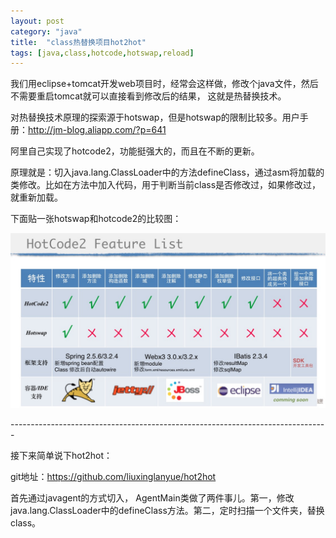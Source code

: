 ```yaml
---
layout: post
category: "java"
title:  "class热替换项目hot2hot"
tags: [java,class,hotcode,hotswap,reload]
---
```


我们用eclipse+tomcat开发web项目时，经常会这样做，修改个java文件，然后不需要重启tomcat就可以直接看到修改后的结果， 这就是热替换技术。

对热替换技术原理的探索源于hotswap，但是hotswap的限制比较多。用户手册：http://jm-blog.aliapp.com/?p=641

阿里自己实现了hotcode2，功能挺强大的，而且在不断的更新。

原理就是：切入java.lang.ClassLoader中的方法defineClass，通过asm将加载的类修改。比如在方法中加入代码，用于判断当前class是否修改过，如果修改过，就重新加载。

下面贴一张hotswap和hotcode2的比较图：

![hello](/img/hotcode2.png)

\-\-\-\-\-\-\-\-\-\-\-\-\-\-\-\-\-\-\-\-\-\-\-\-\-\-\-\-\-\-\-\-\-\-\-\-\-\-\-\-\-\-\-\-\-\-\-\-\-\-\-\-\-\-\-\-\-\-\-\-\-\-\-\-\-\-\-\-\-\-\-\-\-\-\-\-\-\-\-

接下来简单说下hot2hot：

git地址：https://github.com/liuxinglanyue/hot2hot

首先通过javagent的方式切入， AgentMain类做了两件事儿。第一，修改java.lang.ClassLoader中的defineClass方法。第二，定时扫描一个文件夹，替换class。


